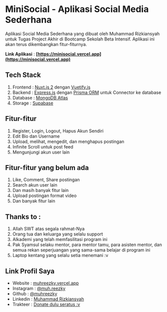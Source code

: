# MiniSocial - Aplikasi Social Media Sederhana

Aplikasi Social Media Sederhana yang dibuat oleh Muhammad Rizkiansyah untuk Tugas Project Akhir di Bootcamp Sekolah Beta Intensif. Aplikasi ini akan terus dikembangkan fitur-fiturnya.

**Link Aplikasi** : **[https://minisocial.vercel.app](https://minisocial.vercel.app)**

## Tech Stack

1. Frontend : [Nuxt.js 2](https://v2.nuxt.com) dengan [Vuetify.js](https://v2.vuetifyjs.com)
2. Backend : [Express.js](https://expressjs.com) dengan [Prisma ORM](https://prisma.io) untuk Connector ke database
3. Database : [MongoDB Atlas](https://atlas.mongodb.com)
4. Storage : [Supabase](https://supabase.io)

## Fitur-fitur
1. Register, Login, Logout, Hapus Akun Sendiri
2. Edit Bio dan Username
3. Upload, melihat, mengedit, dan menghapus postingan
4. Infinite Scroll untuk post feed
5. Mengunjungi akun user lain

## Fitur-fitur yang belum ada
1. Like, Comment, Share postingan
2. Search akun user lain
3. Dan masih banyak fitur lain
4. Upload postingan format video
5. Dan banyak fitur lain

## Thanks to :
1. Allah SWT atas segala rahmat-Nya
2. Orang tua dan keluarga yang selalu support
3. Alkademi yang telah memfasilitasi program ini
4. Pak Syamsul selaku mentor, para mentor tamu, para asisten mentor, dan semua rekan seperjuangan yang sama-sama belajar di program ini
5. Laptop kentang yang selalu setia menemani :v

## Link Profil Saya
- Website : [muhreezky.vercel.app](https://muhreezky.vercel.app)
- Instagram : [@muh.reezky](https://instagram.com/muh.reezky)
- Github : [@muhreezky](https://github.com/muhreezky)
- Linkedin : [Muhammad Rizkiansyah](https://linkedin.com/in/muhreezky)
- Trakteer : [Donate dulu seratus :v](https://trakteer.id/muh_reezky)

